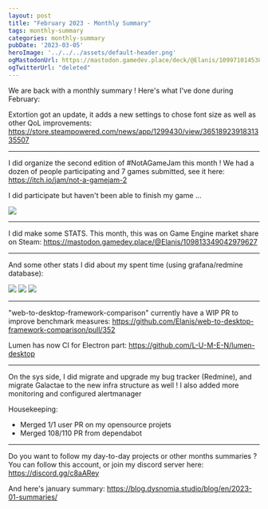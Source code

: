 ```yaml
---
layout: post
title: "February 2023 - Monthly Summary"
tags: monthly-summary
categories: monthly-summary
pubDate: '2023-03-05'
heroImage: '../../../assets/default-header.png'
ogMastodonUrl: https://mastodon.gamedev.place/deck/@Elanis/109971014538977292
ogTwitterUrl: "deleted"
---
```

We are back with a monthly summary ! Here's what I've done during February:

Extortion got an update, it adds a new settings to chose font size as well as other QoL improvements: https://store.steampowered.com/news/app/1299430/view/3651892391831335507

<hr />

I did organize the second edition of #NotAGameJam this month ! We had a dozen of people participating and 7 games submitted, see it here: https://itch.io/jam/not-a-gamejam-2

I did participate but haven't been able to finish my game ...

![](/assets/img/202302-summaries/002/door_fucked_up.gif)

<hr />

I did make some STATS. This month, this was on Game Engine market share on Steam: https://mastodon.gamedev.place/@Elanis/109813349042979627

<hr />

And some other stats I did about my spent time (using grafana/redmine database):

![](/assets/img/202302-summaries/004/0.png)
![](/assets/img/202302-summaries/004/1.png)
![](/assets/img/202302-summaries/004/2.png)

<hr />

"web-to-desktop-framework-comparison" currently have a WIP PR to improve benchmark measures: https://github.com/Elanis/web-to-desktop-framework-comparison/pull/352

Lumen has now CI for Electron part: https://github.com/L-U-M-E-N/lumen-desktop

<hr />

On the sys side, I did migrate and upgrade my bug tracker (Redmine), and migrate Galactae to the new infra structure as well ! I also added more monitoring and configured alertmanager

Housekeeping:
- Merged 1/1 user PR on my opensource projets
- Merged 108/110 PR from dependabot

<hr />

Do you want to follow my day-to-day projects or other months summaries ?
You can follow this account, or join my discord server here: https://discord.gg/c8aARey

And here's january summary: https://blog.dysnomia.studio/blog/en/2023-01-summaries/
